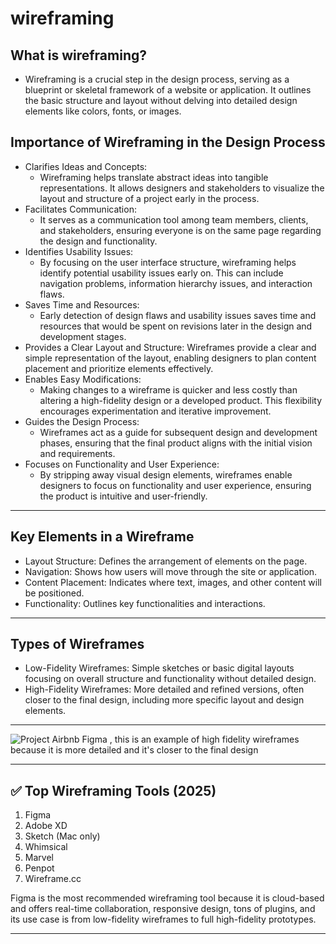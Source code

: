 # wireframing
## What is wireframing?
  * Wireframing is a crucial step in the design process, serving as a blueprint or skeletal framework of a website or application. It outlines the basic structure and layout without delving into detailed design elements like colors, fonts, or images.

## Importance of Wireframing in the Design Process
* Clarifies Ideas and Concepts:
    * Wireframing helps translate abstract ideas into tangible representations. It allows designers and stakeholders to visualize the layout and structure of a project early in the process.
* Facilitates Communication:
    * It serves as a communication tool among team members, clients, and stakeholders, ensuring everyone is on the same page regarding the design and functionality.
* Identifies Usability Issues:
    * By focusing on the user interface structure, wireframing helps identify potential usability issues early on. This can include navigation problems, information hierarchy issues, and interaction flaws.
* Saves Time and Resources:
    * Early detection of design flaws and usability issues saves time and resources that would be spent on revisions later in the design and development stages.
* Provides a Clear Layout and Structure:
    Wireframes provide a clear and simple representation of the layout, enabling designers to plan content placement and prioritize elements effectively.
* Enables Easy Modifications:
    * Making changes to a wireframe is quicker and less costly than altering a high-fidelity design or a developed product. This flexibility encourages experimentation and iterative improvement.
* Guides the Design Process:
    * Wireframes act as a guide for subsequent design and development phases, ensuring that the final product aligns with the initial vision and requirements.
* Focuses on Functionality and User Experience:
    * By stripping away visual design elements, wireframes enable designers to focus on functionality and user experience, ensuring the product is intuitive and user-friendly. 
___

## Key Elements in a Wireframe
  * Layout Structure: Defines the arrangement of elements on the page.
  * Navigation: Shows how users will move through the site or application.
  * Content Placement: Indicates where text, images, and other content will be positioned.
  * Functionality: Outlines key functionalities and interactions.
___

## Types of Wireframes
  * Low-Fidelity Wireframes: Simple sketches or basic digital layouts focusing on overall structure and functionality without detailed design.
  * High-Fidelity Wireframes: More detailed and refined versions, often closer to the final design, including more specific layout and design elements.  
___

![Project Airbnb Figma](https://www.figma.com/design/E2BRqdPcKkrnX6hLGPto8Z/Project-Airbnb?node-id=1-2) , this is an example of high fidelity wireframes because it is more detailed and it's closer to the final design
___

## ✅ Top Wireframing Tools (2025)
 1. Figma
 2. Adobe XD 
 3. Sketch (Mac only)
 4. Whimsical
 5. Marvel
 6. Penpot
 7. Wireframe.cc

Figma is the most recommended wireframing tool because it is cloud-based and offers real-time collaboration, responsive design, tons of plugins, and its use case is from low-fidelity wireframes to full high-fidelity prototypes.
___


